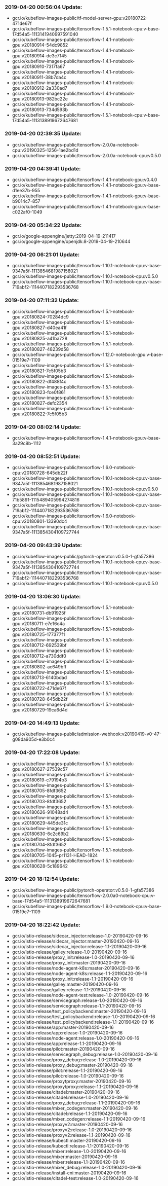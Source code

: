 ### 2019-04-20 00:56:04 Update:

- gcr.io/kubeflow-images-public/tf-model-server-gpu:v20180722-471de67f
- gcr.io/kubeflow-images-public/tensorflow-1.5.1-notebook-cpu:v-base-17d54a5-1113141940997591040
- gcr.io/kubeflow-images-public/tensorflow-1.4.1-notebook-gpu:v20180914-54dc9852
- gcr.io/kubeflow-images-public/tensorflow-1.4.1-notebook-gpu:v20180914-de3c7145
- gcr.io/kubeflow-images-public/tensorflow-1.4.1-notebook-gpu:v20180910-7317fa67
- gcr.io/kubeflow-images-public/tensorflow-1.4.1-notebook-gpu:v20180911-38b7da4c
- gcr.io/kubeflow-images-public/tensorflow-1.4.1-notebook-gpu:v20180912-2a330ad7
- gcr.io/kubeflow-images-public/tensorflow-1.4.1-notebook-gpu:v20180913-982bc22e
- gcr.io/kubeflow-images-public/tensorflow-1.4.1-notebook-gpu:v20180913-734d593b
- gcr.io/kubeflow-images-public/tensorflow-1.5.1-notebook-cpu:v-base-17d54a5-1113138919672647681
### 2019-04-20 02:39:35 Update:

- gcr.io/kubeflow-images-public/tensorflow-2.0.0a-notebook-cpu:v20190325-1256-1ae2bd1d
- gcr.io/kubeflow-images-public/tensorflow-2.0.0a-notebook-cpu:v0.5.0
### 2019-04-20 04:39:41 Update:

- gcr.io/kubeflow-images-public/tensorflow-1.4.1-notebook-gpu:v0.4.0
- gcr.io/kubeflow-images-public/tensorflow-1.4.1-notebook-gpu:v-base-d1ee37b-955
- gcr.io/kubeflow-images-public/tensorflow-1.4.1-notebook-gpu:v-base-b9014c7-857
- gcr.io/kubeflow-images-public/tensorflow-1.4.1-notebook-gpu:v-base-c022af0-1049
### 2019-04-20 05:34:22 Update:

- gcr.io/google-appengine/jetty:2019-04-19-211417
- gcr.io/google-appengine/openjdk:8-2019-04-19-210644
### 2019-04-20 06:21:01 Update:

- gcr.io/kubeflow-images-public/tensorflow-1.10.1-notebook-cpu:v-base-9347a5f-1113854681987158021
- gcr.io/kubeflow-images-public/tensorflow-1.10.1-notebook-cpu:v0.5.0
- gcr.io/kubeflow-images-public/tensorflow-1.10.1-notebook-cpu:v-base-719abf2-1114407182293536768
### 2019-04-20 07:11:32 Update:

- gcr.io/kubeflow-images-public/tensorflow-1.5.1-notebook-gpu:v20180824-70284dc9
- gcr.io/kubeflow-images-public/tensorflow-1.5.1-notebook-gpu:v20180827-d40ea41f
- gcr.io/kubeflow-images-public/tensorflow-1.5.1-notebook-gpu:v20180825-a41ba728
- gcr.io/kubeflow-images-public/tensorflow-1.5.1-notebook-gpu:v20180827-48239d58
- gcr.io/kubeflow-images-public/tensorflow-1.12.0-notebook-gpu:v-base-01519e7-1109
- gcr.io/kubeflow-images-public/tensorflow-1.5.1-notebook-gpu:v20180821-7c5f05b3
- gcr.io/kubeflow-images-public/tensorflow-1.5.1-notebook-gpu:v20180822-df488f4c
- gcr.io/kubeflow-images-public/tensorflow-1.5.1-notebook-gpu:v20180823-fce0f861
- gcr.io/kubeflow-images-public/tensorflow-1.5.1-notebook-gpu:v20180827-defc2354
- gcr.io/kubeflow-images-public/tensorflow-1.5.1-notebook-gpu:v20180822-7c5f05b3
### 2019-04-20 08:02:14 Update:

- gcr.io/kubeflow-images-public/tensorflow-1.4.1-notebook-gpu:v-base-3a29c8b-1112
### 2019-04-20 08:52:51 Update:

- gcr.io/kubeflow-images-public/tensorflow-1.6.0-notebook-cpu:v20180728-645db22f
- gcr.io/kubeflow-images-public/tensorflow-1.10.1-notebook-cpu:v-base-9347a5f-1113854681987158021
- gcr.io/kubeflow-images-public/tensorflow-1.10.1-notebook-cpu:v0.5.0
- gcr.io/kubeflow-images-public/tensorflow-1.10.1-notebook-cpu:v-base-71b5891-1115489405994274816
- gcr.io/kubeflow-images-public/tensorflow-1.10.1-notebook-cpu:v-base-719abf2-1114407182293536768
- gcr.io/kubeflow-images-public/tensorflow-1.6.0-notebook-cpu:v20180801-13390dc4
- gcr.io/kubeflow-images-public/tensorflow-1.10.1-notebook-cpu:v-base-9347a5f-1113854304109727744
### 2019-04-20 09:43:39 Update:

- gcr.io/kubeflow-images-public/pytorch-operator:v0.5.0-1-gfa57386
- gcr.io/kubeflow-images-public/tensorflow-1.10.1-notebook-cpu:v-base-9347a5f-1113854304109727744
- gcr.io/kubeflow-images-public/tensorflow-1.10.1-notebook-cpu:v-base-719abf2-1114407182293536768
- gcr.io/kubeflow-images-public/tensorflow-1.10.1-notebook-cpu:v0.5.0
### 2019-04-20 13:06:30 Update:

- gcr.io/kubeflow-images-public/tensorflow-1.5.1-notebook-gpu:v20180731-db91925f
- gcr.io/kubeflow-images-public/tensorflow-1.5.1-notebook-gpu:v20180711-e7e16c4a
- gcr.io/kubeflow-images-public/tensorflow-1.5.1-notebook-gpu:v20180725-177377f1
- gcr.io/kubeflow-images-public/tensorflow-1.5.1-notebook-gpu:v20180712-692539bf
- gcr.io/kubeflow-images-public/tensorflow-1.5.1-notebook-gpu:v20180712-a730ddf0
- gcr.io/kubeflow-images-public/tensorflow-1.5.1-notebook-gpu:v20180802-ac649bff
- gcr.io/kubeflow-images-public/tensorflow-1.5.1-notebook-gpu:v20180713-6140bdad
- gcr.io/kubeflow-images-public/tensorflow-1.5.1-notebook-gpu:v20180722-471de67f
- gcr.io/kubeflow-images-public/tensorflow-1.5.1-notebook-gpu:v20180728-645db22f
- gcr.io/kubeflow-images-public/tensorflow-1.5.1-notebook-gpu:v20180729-19ca6d4d
### 2019-04-20 14:49:13 Update:

- gcr.io/kubeflow-images-public/admission-webhook:v20190419-v0-47-g08da905d-e3b0c4
### 2019-04-20 17:22:08 Update:

- gcr.io/kubeflow-images-public/tensorflow-1.5.1-notebook-gpu:v20180627-27539c57
- gcr.io/kubeflow-images-public/tensorflow-1.5.1-notebook-gpu:v20180619-c79194b3
- gcr.io/kubeflow-images-public/tensorflow-1.5.1-notebook-gpu:v20180705-8fdf3652
- gcr.io/kubeflow-images-public/tensorflow-1.5.1-notebook-gpu:v20180703-8fdf3652
- gcr.io/kubeflow-images-public/tensorflow-1.5.1-notebook-gpu:v20180626-91048ad4
- gcr.io/kubeflow-images-public/tensorflow-1.5.1-notebook-gpu:v20180629-445de31c
- gcr.io/kubeflow-images-public/tensorflow-1.5.1-notebook-gpu:v20180630-6c2c69b2
- gcr.io/kubeflow-images-public/tensorflow-1.5.1-notebook-gpu:v20180704-8fdf3652
- gcr.io/kubeflow-images-public/tensorflow-1.5.1-notebook-gpu:v20180705-1045-pr1131-HEAD-1824
- gcr.io/kubeflow-images-public/tensorflow-1.5.1-notebook-gpu:v20180628-5c189642
### 2019-04-20 18:12:54 Update:

- gcr.io/kubeflow-images-public/pytorch-operator:v0.5.0-1-gfa57386
- gcr.io/kubeflow-images-public/tensorflow-2.0.0a0-notebook-cpu:v-base-17d54a5-1113138919672647681
- gcr.io/kubeflow-images-public/tensorflow-1.9.0-notebook-cpu:v-base-01519e7-1109
### 2019-04-20 18:22:42 Update:

- gcr.io/istio-release/sidecar_injector:release-1.0-20190420-09-16
- gcr.io/istio-release/sidecar_injector:master-20190420-09-16
- gcr.io/istio-release/sidecar_injector:release-1.1-20190420-09-16
- gcr.io/istio-release/galley:release-1.0-20190420-09-16
- gcr.io/istio-release/proxy_init:release-1.0-20190420-09-16
- gcr.io/istio-release/proxy_init:master-20190420-09-16
- gcr.io/istio-release/node-agent-k8s:master-20190420-09-16
- gcr.io/istio-release/node-agent-k8s:release-1.1-20190420-09-16
- gcr.io/istio-release/proxy_init:release-1.1-20190420-09-16
- gcr.io/istio-release/galley:master-20190420-09-16
- gcr.io/istio-release/galley:release-1.1-20190420-09-16
- gcr.io/istio-release/node-agent-test:release-1.0-20190420-09-16
- gcr.io/istio-release/servicegraph:release-1.0-20190420-09-16
- gcr.io/istio-release/servicegraph:release-1.1-20190420-09-16
- gcr.io/istio-release/test_policybackend:master-20190420-09-16
- gcr.io/istio-release/test_policybackend:release-1.0-20190420-09-16
- gcr.io/istio-release/test_policybackend:release-1.1-20190420-09-16
- gcr.io/istio-release/app:master-20190420-09-16
- gcr.io/istio-release/app:release-1.0-20190420-09-16
- gcr.io/istio-release/node-agent:release-1.0-20190420-09-16
- gcr.io/istio-release/app:release-1.1-20190420-09-16
- gcr.io/istio-release/pilot:master-20190420-09-16
- gcr.io/istio-release/servicegraph_debug:release-1.0-20190420-09-16
- gcr.io/istio-release/proxy_debug:release-1.0-20190420-09-16
- gcr.io/istio-release/proxy_debug:master-20190420-09-16
- gcr.io/istio-release/pilot:release-1.1-20190420-09-16
- gcr.io/istio-release/pilot:release-1.0-20190420-09-16
- gcr.io/istio-release/proxytproxy:master-20190420-09-16
- gcr.io/istio-release/proxytproxy:release-1.1-20190420-09-16
- gcr.io/istio-release/citadel:master-20190420-09-16
- gcr.io/istio-release/citadel:release-1.0-20190420-09-16
- gcr.io/istio-release/proxy_debug:release-1.1-20190420-09-16
- gcr.io/istio-release/mixer_codegen:master-20190420-09-16
- gcr.io/istio-release/citadel:release-1.1-20190420-09-16
- gcr.io/istio-release/mixer_codegen:release-1.1-20190420-09-16
- gcr.io/istio-release/proxyv2:master-20190420-09-16
- gcr.io/istio-release/proxyv2:release-1.0-20190420-09-16
- gcr.io/istio-release/proxyv2:release-1.1-20190420-09-16
- gcr.io/istio-release/kubectl:master-20190420-09-16
- gcr.io/istio-release/kubectl:release-1.1-20190420-09-16
- gcr.io/istio-release/mixer:release-1.0-20190420-09-16
- gcr.io/istio-release/mixer:master-20190420-09-16
- gcr.io/istio-release/mixer:release-1.1-20190420-09-16
- gcr.io/istio-release/mixer_debug:release-1.0-20190420-09-16
- gcr.io/istio-release/install-cni:master-20190420-09-16
- gcr.io/istio-release/citadel-test:release-1.0-20190420-09-16
